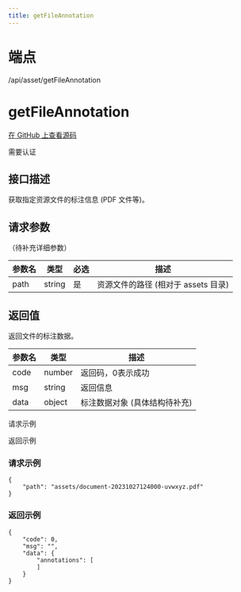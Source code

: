 ```yaml
---
title: getFileAnnotation
---
```

# 端点

/api/asset/getFileAnnotation

# getFileAnnotation

[在 GitHub 上查看源码](https://github.com/siyuan-note/siyuan/blob/master/kernel/api/asset.go#L250)

需要认证

## 接口描述

获取指定资源文件的标注信息 (PDF 文件等)。

## 请求参数

（待补充详细参数）

| 参数名 | 类型 | 必选 | 描述 |
| --- | --- | --- | --- |
| path | string | 是 | 资源文件的路径 (相对于 assets 目录) |

## 返回值

返回文件的标注数据。

| 参数名 | 类型 | 描述 |
| --- | --- | --- |
| code | number | 返回码，0表示成功 |
| msg | string | 返回信息 |
| data | object | 标注数据对象 (具体结构待补充) |

请求示例

返回示例

### 请求示例

```
{
    "path": "assets/document-20231027124000-uvwxyz.pdf"
}
```

### 返回示例

```
{
    "code": 0,
    "msg": "",
    "data": {
        "annotations": [
        ]
    }
}
```

